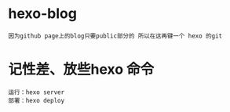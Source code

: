 # hexo-blog
	因为github page上的blog只要public部分的 所以在这再键一个 hexo 的git

# 记性差、放些hexo 命令
	运行：hexo server
	部署：hexo deploy
